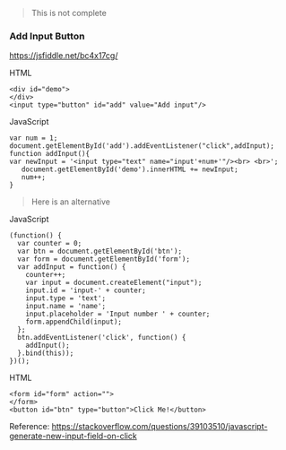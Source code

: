 > This is not complete

### Add Input Button

https://jsfiddle.net/bc4x17cg/

HTML
```
<div id="demo">
</div>
<input type="button" id="add" value="Add input"/>
```

JavaScript
```
var num = 1;
document.getElementById('add').addEventListener("click",addInput);
function addInput(){
var newInput = '<input type="text" name="input'+num+'"/><br> <br>';
   document.getElementById('demo').innerHTML += newInput;  
   num++;
}
```

> Here is an alternative

JavaScript
```
(function() {
  var counter = 0;
  var btn = document.getElementById('btn');
  var form = document.getElementById('form');
  var addInput = function() {
    counter++;
    var input = document.createElement("input");
    input.id = 'input-' + counter;
    input.type = 'text';
    input.name = 'name';
    input.placeholder = 'Input number ' + counter;
    form.appendChild(input);
  };
  btn.addEventListener('click', function() {
    addInput();
  }.bind(this));
})();
```

HTML
```
<form id="form" action="">
</form>
<button id="btn" type="button">Click Me!</button>
```

Reference: https://stackoverflow.com/questions/39103510/javascript-generate-new-input-field-on-click
